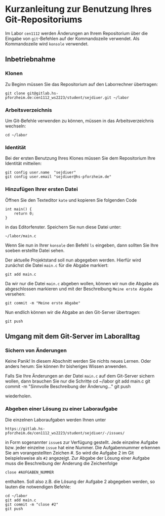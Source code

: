 # Kurzanleitung zur Benutzung Ihres Git-Repositoriums
Im Labor `cen1112` werden Änderungen an Ihrem Repositorium über
die Eingabe von `git`-Befehlen auf der Kommandozeile verwendet.
Als Kommandozeile wird `konsole` verwendet.

## Inbetriebnahme
### Klonen
Zu Beginn müssen Sie das Repositorium auf den Laborrechner übertragen:

	git clone git@gitlab.hs-pforzheim.de:cen1112_ws2223/student/sejdiuer.git ~/labor

### Arbeitsverzeichnis
Um Git-Befehle verwenden zu können, müssen in das Arbeitsverzeichnis wechseln:

	cd ~/labor

### Identität
Bei der ersten Benutzung Ihres Klones müssen Sie dem Repositorium Ihre Identität mitteilen:

	git config user.name  "sejdiuer"
	git config user.email "sejdiuer@hs-pforzheim.de"

### Hinzufügen Ihrer ersten Datei
Öffnen Sie den Texteditor `kate` und kopieren Sie folgenden Code

	int main() {
		return 0;
	}

in das Editorfenster. Speichern Sie nun diese Datei unter:

	~/labor/main.c

Wenn Sie nun in Ihrer `konsole` den Befehl `ls` eingeben, dann sollten Sie
Ihre soeben erstellte Datei sehen.

Der aktuelle Projektstand soll nun abgegeben werden. Hierfür wird zunächst
die Datei `main.c` für die Abgabe markiert:

	git add main.c

Da wir nur die Datei `main.c` abgeben wollen, können wir nun die Abgabe als
abgeschlossen markieren und mit der Beschreibung `Meine erste Abgabe` versehen:

	git commit -m "Meine erste Abgabe"

Nun endlich können wir die Abgabe an den Git-Server übertragen:

	git push

## Umgang mit dem Git-Server im Laboralltag
### Sichern von Änderungen
Keine Panik! In diesem Abschnitt werden Sie nichts neues Lernen.
Oder anders herum: Sie können Ihr bisheriges Wissen anwenden.

Falls Sie Ihre Änderungen an der Datei `main.c` auf dem Git-Server sichern wollen, dann
brauchen Sie nur die Schritte
	cd ~/labor
	git add main.c
	git commit -m "Sinnvolle Beschreibung der Änderung..."
	git push

wiederholen.


### Abgeben einer Lösung zu einer Laboraufgabe
Die einzelnen Laboraufgaben werden Ihnen unter

	https://gitlab.hs-pforzheim.de/cen1112_ws2223/student/sejdiuer/-/issues/

in Form sogenannter `issue`s zur Verfügung gestellt. Jede einzelne Aufgabe bzw. jeder einzelne `issue` hat eine Nummer.
Die Aufgabennummer erkennen Sie am vorangestellten Zeichen #.
So wird die Aufgabe 2 im Git beispielsweise als `#2` angezeigt.
Zur Abgabe der Lösung einer Aufgabe muss die Beschreibung der Änderung die Zeichenfolge

	close #AUFGABEN_NUMMER

enthalten. Soll also z.B. die Lösung der Aufgabe 2 abgegeben werden, so lauten die notwendigen Befehle:

	cd ~/labor
	git add main.c
	git commit -m "close #2"
	git push

